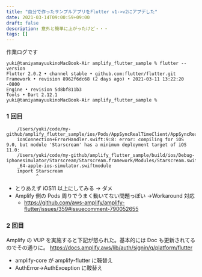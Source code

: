 ```yaml
---
title: "自分で作ったサンプルアプリをFlutter v1->v2にアプデした"
date: 2021-03-14T09:00:59+09:00
draft: false
description: 意外と簡単に上がったけど・・・
tags: []
---
```


作業ログです

```
yuki@taniyamayuukinoMacBook-Air amplify_flutter_sample % flutter --version
Flutter 2.0.2 • channel stable • github.com:flutter/flutter.git
Framework • revision 8962f6dc68 (2 days ago) • 2021-03-11 13:22:20 -0800
Engine • revision 5d8bf811b3
Tools • Dart 2.12.1
yuki@taniyamayuukinoMacBook-Air amplify_flutter_sample %
```

### 1 回目

```
    /Users/yuki/code/my-github/amplify_flutter_sample/ios/Pods/AppSyncRealTimeClient/AppSyncRealTimeClient/Connection/AppSyncConnection/AppSyncSubscript
    ionConnection+ErrorHandler.swift:9:8: error: compiling for iOS 9.0, but module 'Starscream' has a minimum deployment target of iOS 11.0:
    /Users/yuki/code/my-github/amplify_flutter_sample/build/ios/Debug-iphonesimulator/Starscream/Starscream.framework/Modules/Starscream.swiftmodule/x86
    _64-apple-ios-simulator.swiftmodule
    import Starscream
           ^
```

- とりあえず iOS11 以上にしてみる → ダメ
- Amplify 側の Pods 周りでうまく動いてない問題っぽい →Workaround 対応
  - https://github.com/aws-amplify/amplify-flutter/issues/359#issuecomment-790052655

### 2 回目

Amplify の VUP を実施すると下記が怒られた。基本的には Doc も更新されてるのでその通りに。
https://docs.amplify.aws/lib/auth/signin/q/platform/flutter

- amplify-core が amplify-flutter に鞍替え
- AuthError->AuthException に鞍替え
